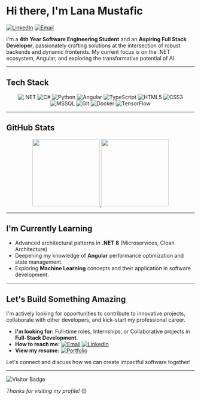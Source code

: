 # Hi there, I'm Lana Mustafic 

[![LinkedIn](https://img.shields.io/badge/LinkedIn-Connect-pink?style=for-the-badge&logo=linkedin&color=%23FFC2D1&logoColor=white)](https://linkedin.com/in/lana-mustafic)
[![Email](https://img.shields.io/badge/Email-Contact%20Me-pink?style=for-the-badge&logo=gmail&color=%23FFC2D1&logoColor=white)](mailto:lana-mustafic@outlook.com)

I'm a **4th Year Software Engineering Student** and an **Aspiring Full Stack Developer**, passionately crafting solutions at the intersection of robust backends and dynamic frontends. My current focus is on the .NET ecosystem, Angular, and exploring the transformative potential of AI.

---

## Tech Stack

<p align="center">
  <img src="https://img.shields.io/badge/.NET-FFB6C1?style=for-the-badge&logo=dotnet&logoColor=black" alt=".NET" />
  <img src="https://img.shields.io/badge/C%23-FFB6C1?style=for-the-badge&logo=c-sharp&logoColor=black" alt="C#" />
  <img src="https://img.shields.io/badge/python-FFB6C1?style=for-the-badge&logo=python&logoColor=black" alt="Python" />
  <img src="https://img.shields.io/badge/angular-FFB6C1?style=for-the-badge&logo=angular&logoColor=black" alt="Angular" />
  <img src="https://img.shields.io/badge/typescript-FFB6C1?style=for-the-badge&logo=typescript&logoColor=black" alt="TypeScript" />
  <img src="https://img.shields.io/badge/html5-FFB6C1?style=for-the-badge&logo=html5&logoColor=black" alt="HTML5" />
  <img src="https://img.shields.io/badge/css3-FFB6C1?style=for-the-badge&logo=css3&logoColor=black" alt="CSS3" />
  <img src="https://img.shields.io/badge/Microsoft%20SQL%20Server-FFB6C1?style=for-the-badge&logo=microsoft%20sql%20server&logoColor=black" alt="MSSQL" />
  <img src="https://img.shields.io/badge/git-FFB6C1?style=for-the-badge&logo=git&logoColor=black" alt="Git" />
  <img src="https://img.shields.io/badge/docker-FFB6C1?style=for-the-badge&logo=docker&logoColor=black" alt="Docker" />
  <img src="https://img.shields.io/badge/TensorFlow-FFB6C1?style=for-the-badge&logo=tensorflow&logoColor=black" alt="TensorFlow" />
</p>

---

## GitHub Stats

<p align="center">
  <a href="https://github.com/lana-mustafic">
    <!-- GitHub Streak Stats - Simplified -->
    <img height="180em" src="https://github-readme-streak-stats.herokuapp.com/?user=lana-mustafic&theme=default&hide_border=true&background=FFC2D120&stroke=00000000&fire=000000&ring=000000&currStreakLabel=000000&dates=000000&sideLabels=000000" />
    <!-- Top Languages Card - Simplified -->
    <img height="180em" src="https://github-readme-stats.vercel.app/api/top-langs/?username=lana-mustafic&theme=default&hide_border=true&layout=compact&langs_count=8&hide=procfile&bg_color=FFC2D120&title_color=000000&text_color=000000" />
  </a>
</p>

---

## I'm Currently Learning

*   Advanced architectural patterns in **.NET 8** (Microservices, Clean Architecture)
*   Deepening my knowledge of **Angular** performance optimization and state management.
*   Exploring **Machine Learning** concepts and their application in software development.

---

## Let's Build Something Amazing

I'm actively looking for opportunities to contribute to innovative projects, collaborate with other developers, and kick-start my professional career.

* **I'm looking for:** Full-time roles, Internships, or Collaborative projects in **Full-Stack Development**.
* **How to reach me:** 
    [![Email](https://img.shields.io/badge/Email-Lana-FFB6C1?style=for-the-badge&logo=gmail&logoColor=white)](mailto:lana-mustafic@outlook.com)
    [![LinkedIn](https://img.shields.io/badge/LinkedIn-Connect-FFB6C1?style=for-the-badge&logo=linkedin&logoColor=white)](https://linkedin.com/in/lana-mustafic)
* **View my resume:** 
    [![Portfolio](https://img.shields.io/badge/Resume-Portfolio-FFB6C1?style=for-the-badge&logo=readthedocs&logoColor=white)](https://lana-mustafic.github.io/portfolio/)

Let's connect and discuss how we can create impactful software together!

---

![Visitor Badge](https://komarev.com/ghpvc/?username=lana-mustafic&color=FF9EAA&style=flat-square)

*Thanks for visiting my profile!* 😊
